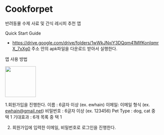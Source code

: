 # Cookforpet
반려동물 수제 사료 및 간식 레시피 추천 앱

Quick Start Guide

-  https://drive.google.com/drive/folders/1wWkJNxiY3DQqm41MIfKonIqmrX_7xXg0  주소 안의 apk파일을 다운로드 받아서 실행한다.
 
앱 사용 방법

<img src = "https://user-images.githubusercontent.com/89790235/172295344-42c4db6d-3515-4d99-b9dd-f9c4499a9967.png" width = "100" />


1.회원가입을 진행한다.
이름 : 6글자 이상 (ex. ewhain)
이메일: 이메일 형식 (ex. ewhain@gmail.net)
비밀번호 : 6글자 이상 (ex. 123456)
Pet Type : dog, cat 중 택 1
기대효과 : 6개 목록 중 택 1


2. 회원가입에 입력한 이메일, 비밀번호로 로그인을 진행한다.


